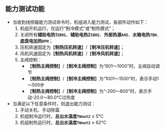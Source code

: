 <!-- 注意事项 -->
<!-- 起始分级标题：##（二级标题） -->

## 能力测试功能

- 当收到线控器能力测试命令时，机组进入能力测试，各部件动作如下：
  1. 机组开机运行，仅运行“制冷模式”或“制热模式”；
  2. 关闭所有**辅助电热1`IBH1`**、**辅助电热2`IBH2`**、**外部热源`AHS`**、**水箱电热`TBH`**、**底盘电加热`DPH`**；
  3. 压机转速固定为【**制热压机转速**】/【**制冷压机转速**】；
  4. 风机风速固定为【**制热风机转速**】/【**制冷风机转速**】；
  5. 主阀控制：
      - 【**制热主阀控制**】/【**制冷主阀控制**】为“801～1000”时，主阀自动调节
      - 【**制热主阀控制**】/【**制冷主阀控制**】为“1001～1500”时，表示手动1～500步
      - 【**制热主阀控制**】/【**制冷主阀控制**】为“-200～800”时，表示手动-20.0～80.0℃过热度
- 当满足以下任意条件时，则退出能力测试：
  1. 手动关机、手动除霜
  2. 机组制冷运行时，**总出水温度`TWout2`** ≤ 5℃
  3. 机组制热运行时，**总出水温度`TWout2`** ≥ 62℃
